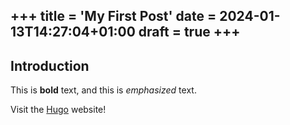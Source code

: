 +++
title = 'My First Post'
date = 2024-01-13T14:27:04+01:00
draft = true
+++
---
## Introduction

This is **bold** text, and this is *emphasized* text.

Visit the [Hugo](https://gohugo.io) website!